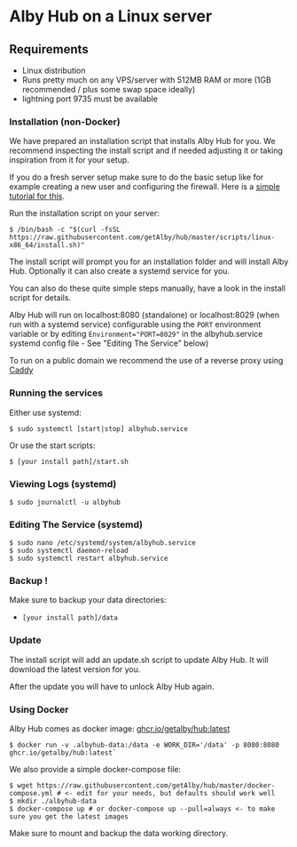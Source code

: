 # Alby Hub on a Linux server

## Requirements

- Linux distribution
- Runs pretty much on any VPS/server with 512MB RAM or more (1GB recommended / plus some swap space ideally)
- lightning port 9735 must be available

### Installation (non-Docker)

We have prepared an installation script that installs Alby Hub for you.
We recommend inspecting the install script and if needed adjusting it or taking inspiration from it for your setup.

If you do a fresh server setup make sure to do the basic setup like for example creating a new user and configuring the firewall. Here is a [simple tutorial for this](https://www.digitalocean.com/community/tutorials/initial-server-setup-with-ubuntu).

Run the installation script on your server:

    $ /bin/bash -c "$(curl -fsSL https://raw.githubusercontent.com/getAlby/hub/master/scripts/linux-x86_64/install.sh)"

The install script will prompt you for an installation folder and will install Alby Hub.
Optionally it can also create a systemd service for you.

You can also do these quite simple steps manually, have a look in the install script for details.

Alby Hub will run on localhost:8080 (standalone) or localhost:8029 (when run with a systemd service) configurable using the `PORT` environment variable or by editing `Environment="PORT=8029"` in the albyhub.service systemd config file - See "Editing The Service" below)

To run on a public domain we recommend the use of a reverse proxy using [Caddy](https://caddyserver.com/)

### Running the services

Either use systemd:

    $ sudo systemctl [start|stop] albyhub.service

Or use the start scripts:

    $ [your install path]/start.sh

### Viewing Logs (systemd)

    $ sudo journalctl -u albyhub

### Editing The Service (systemd)

    $ sudo nano /etc/systemd/system/albyhub.service
    $ sudo systemctl daemon-reload
    $ sudo systemctl restart albyhub.service

### Backup !

Make sure to backup your data directories:

- `[your install path]/data`

### Update

The install script will add an update.sh script to update Alby Hub. It will download the latest version for you.

After the update you will have to unlock Alby Hub again.

### Using Docker

Alby Hub comes as docker image: [ghcr.io/getalby/hub:latest](https://github.com/getAlby/hub/pkgs/container/hub)

    $ docker run -v .albyhub-data:/data -e WORK_DIR='/data' -p 8080:8080 ghcr.io/getalby/hub:latest`

We also provide a simple docker-compose file:

    $ wget https://raw.githubusercontent.com/getAlby/hub/master/docker-compose.yml # <- edit for your needs, but defaults should work well
    $ mkdir ./albyhub-data
    $ docker-compose up # or docker-compose up --pull=always <- to make sure you get the latest images

Make sure to mount and backup the data working directory.

